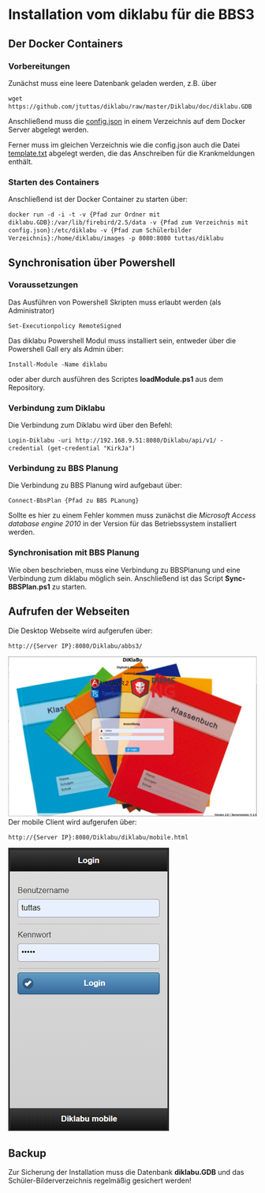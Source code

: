 # Installation vom diklabu für die BBS3
## Der Docker Containers
### Vorbereitungen
Zunächst muss eine leere Datenbank geladen werden, z.B. über
```
wget https://github.com/jtuttas/diklabu/raw/master/Diklabu/doc/diklabu.GDB
```
Anschließend muss die [config.json](https://raw.githubusercontent.com/jtuttas/diklabu/master/Diklabu/config.json) in einem Verzeichnis auf dem Docker Server abgelegt werden.

Ferner muss im gleichen Verzeichnis wie die config.json auch die Datei [template.txt](https://raw.githubusercontent.com/jtuttas/diklabu/master/Diklabu/web/template.txt) abgelegt werden, die das Anschreiben für die Krankmeldungen enthält.

### Starten des Containers
Anschließend ist der Docker Container zu starten über:
```
docker run -d -i -t -v {Pfad zur Ordner mit diklabu.GDB}:/var/lib/firebird/2.5/data -v {Pfad zum Verzeichnis mit config.json}:/etc/diklabu -v {Pfad zum Schülerbilder Verzeichnis}:/home/diklabu/images -p 8080:8080 tuttas/diklabu
```
## Synchronisation über Powershell
### Voraussetzungen
Das Ausführen von Powershell Skripten muss erlaubt werden (als Administrator)
```
Set-Executionpolicy RemoteSigned
```
Das diklabu Powershell Modul muss installiert sein, entweder über die Powershell Gall                                                                                                                                                                                                                                                                                                                                                                                                                                                                                                                                                                                                                                                                                                                                                                  ery als Admin über:
```
Install-Module -Name diklabu
```
oder aber durch ausführen des Scriptes **loadModule.ps1** aus dem Repository.

### Verbindung zum Diklabu
Die Verbindung zum Diklabu wird über den Befehl:
```
Login-Diklabu -uri http://192.168.9.51:8080/Diklabu/api/v1/ -credential (get-credential "KirkJa")
```

### Verbindung zu BBS Planung
Die Verbindung zu BBS Planung wird aufgebaut über:
```
Connect-BbsPlan {Pfad zu BBS PLanung}
```
Sollte es hier zu einem Fehler kommen muss zunächst die *Microsoft Access database engine 2010* in der Version für das Betriebssystem installiert werden.

### Synchronisation mit BBS Planung
Wie oben beschrieben, muss eine Verbindung zu BBSPlanung und eine Verbindung zum diklabu möglich sein. Anschließend ist das Script **Sync-BBSPlan.ps1** zu starten.
## Aufrufen der Webseiten
Die Desktop Webseite wird aufgerufen über:
```
http://{Server IP}:8080/Diklabu/abbs3/
```
![desktopn](desktop.PNG)
Der mobile Client wird aufgerufen über:
```
http://{Server IP}:8080/Diklabu/diklabu/mobile.html
```
![mobile](mobile.PNG)
## Backup
Zur Sicherung der Installation muss die Datenbank **diklabu.GDB** und das Schüler-Bilderverzeichnis regelmäßig gesichert werden!


